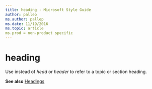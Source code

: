 ```yaml
---
title: heading - Microsoft Style Guide
author: pallep
ms.author: pallep
ms.date: 11/19/2016
ms.topic: article
ms.prod = non-product specific
---
```


# heading

Use instead of *head* or *header* to refer to a topic or section heading.

**See also** [Headings](/style-guide/scannable-content/headings)
